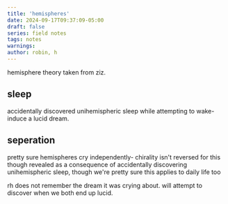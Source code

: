 ```yaml
---
title: 'hemispheres'
date: 2024-09-17T09:37:09-05:00
draft: false
series: field notes
tags: notes
warnings:
author: robin, h
---
```


hemisphere theory taken from ziz.

## sleep
accidentally discovered unihemispheric sleep while attempting to wake-induce a lucid dream.

## seperation
pretty sure hemispheres cry independently- chirality isn't reversed for this though
revealed as a consequence of accidentally discovering unihemispheric sleep, though we're pretty sure this applies to daily life too

rh does not remember the dream it was crying about. will attempt to discover when we both end up lucid.
